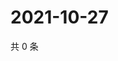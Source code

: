 # 2021-10-27

共 0 条

<!-- BEGIN WEIBO -->
<!-- 最后更新时间 Wed Oct 27 2021 18:15:33 GMT+0800 (China Standard Time) -->

<!-- END WEIBO -->
